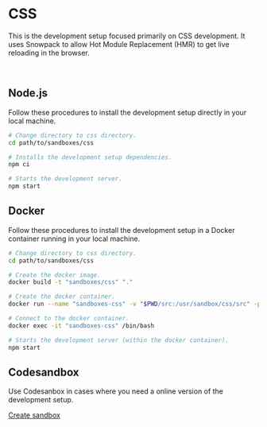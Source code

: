 # CSS

This is the development setup focused primarily on CSS development. It uses Snowpack to allow Hot Module Replacement (HMR) to get live reloading in the browser.

<br>

## Node.js

Follow these procedures to install the development setup directly in your local machine.

```bash
# Change directory to css directory.
cd path/to/sandboxes/css

# Installs the development setup dependencies.
npm ci

# Starts the development server.
npm start
```

## Docker

Follow these procedures to install the development setup in a Docker container running in your local machine.

```bash
# Change directory to css directory.
cd path/to/sandboxes/css

# Create the docker image.
docker build -t "sandboxes/css" "."

# Create the docker container.
docker run --name "sandboxes-css" -v "$PWD/src:/usr/sandbox/css/src" -p "80:80" --rm -td "sandboxes/css"

# Connect to the docker container.
docker exec -it "sandboxes-css" /bin/bash

# Starts the development server (within the docker container).
npm start
```

## Codesandbox

Use Codesanbox in cases where you need a online version of the development setup.

[Create sandbox](https://githubbox.com/johanwestling/sandboxes/tree/master/css)

<br>
